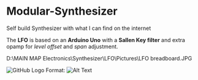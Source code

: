 # Modular-Synthesizer
Self build Synthesizer with what I can find on the internet

The **LFO** is based on an **Arduino Uno** with a **Sallen Key filter** and extra opamp for *level offset* and *span* adjustment.

D:\MAIN MAP Electronics\Synthesizer\LFO\Pictures\LFO breadboard.JPG

![GitHub Logo](/images/logo.png)
Format: ![Alt Text](url)
